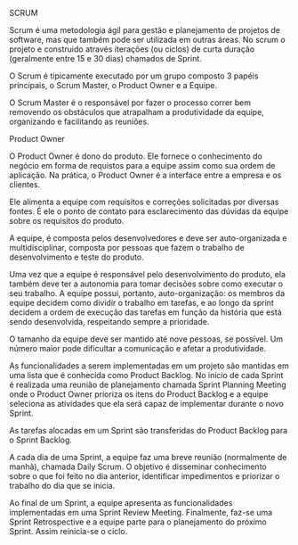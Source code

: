 SCRUM

Scrum é uma metodologia ágil para gestão e planejamento de projetos de software, mas que também pode ser utilizada em outras áreas.
No scrum o projeto e construido através iterações (ou ciclos) de curta duração (geralmente entre 15 e 30 dias) chamados de Sprint.

O Scrum é tipicamente executado por um grupo composto 3 papéis principais, o Scrum Master, o Product Owner e a Equipe.

O Scrum Master é o responsável por fazer o processo correr bem removendo os obstáculos que atrapalham a produtividade 
da equipe, organizando e facilitando as reuniões.

Product Owner


O Product Owner é dono do produto. Ele fornece o conhecimento do negócio em 
forma de requistos para a equipe assim como sua ordem de aplicação. 
Na prática, o Product Owner é a interface entre a empresa e os clientes.

Ele alimenta a equipe com requisitos e correções solicitadas por diversas fontes. 
É ele o ponto de contato para esclarecimento das dúvidas da equipe sobre os requisitos do produto.

A equipe, é composta pelos desenvolvedores e deve ser auto-organizada e multidisciplinar, 
composta por pessoas que fazem o trabalho de desenvolvimento e teste do produto.

Uma vez que a equipe é responsável pelo desenvolvimento do produto, 
ela também deve ter a autonomia para tomar decisões sobre como executar o seu trabalho. 
A equipe possui, portanto, auto-organização: os membros da equipe decidem como dividir o trabalho em tarefas, 
e ao longo da sprint decidem a ordem de execução das tarefas em função da história que está sendo desenvolvida, 
respeitando sempre a prioridade.

O tamanho da equipe deve ser mantido até nove pessoas, se possível. 
Um número maior pode dificultar a comunicação e afetar a produtividade.

As funcionalidades a serem implementadas em um projeto são mantidas em uma lista que é conhecida como Product Backlog.
No início de cada Sprint é realizada uma reunião de planejamento chamada Sprint Planning Meeting onde o Product Owner prioriza
os itens do Product Backlog e a equipe seleciona as atividades que ela será capaz de implementar durante o novo Sprint.

As tarefas alocadas em um Sprint são transferidas do Product Backlog para o Sprint Backlog.

A cada dia de uma Sprint, a equipe faz uma breve reunião (normalmente de manhã), chamada Daily Scrum. 
O objetivo é disseminar conhecimento sobre o que foi feito no dia anterior, identificar impedimentos e priorizar o 
trabalho do dia que se inicia.

Ao final de um Sprint, a equipe apresenta as funcionalidades implementadas em uma Sprint Review Meeting. 
Finalmente, faz-se uma Sprint Retrospective e a equipe parte para o planejamento do próximo Sprint. 
Assim reinicia-se o ciclo.
